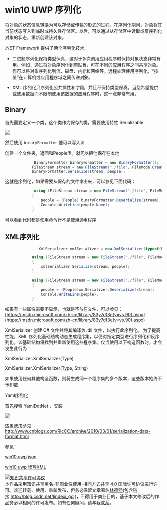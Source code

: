 # win10 UWP 序列化

将对象的状态信息转换为可以存储或传输的形式的过程。在序列化期间，对象将其当前状态写入到临时或持久性存储区。以后，可以通过从存储区中读取或反序列化对象的状态，重新创建该对象。

<!--more-->
<!-- CreateTime:2018/8/10 19:16:50 -->

<div id="toc"></div>

.NET Framework 提供了两个序列化技术：

 - 二进制序列化保持类型保真，这对于多次调用应用程序时保持对象状态非常有用。例如，通过将对象序列化到剪贴板，可在不同的应用程序之间共享对象。您可以将对象序列化到流、磁盘、内存和网络等。远程处理使用序列化，“按值”在计算机或应用程序域之间传递对象。


 - XML 序列化只序列化公共属性和字段，并且不保持类型保真。当您希望提供或使用数据而不限制使用该数据的应用程序时，这一点非常有用。

## Binary 

首先需要定义一个类，这个类作为保存的类，需要使用特性 Serializable

![](http://image.acmx.xyz/AwCCAwMAItoFADbzBgABAAQArj4BAGZDAgBo6AkA6Nk%3D%2F2017420192248.jpg)

然后使用 `binaryFormatter` 他可以写入流

创建一个文件夹，返回和People类，就可以把他保存在本地


```csharp
             BinaryFormatter binaryFormatter = new BinaryFormatter();
            FileStream stream = new FileStream("./file", FileMode.Create);
            binaryFormatter.Serialize(stream, people);
```

这就是序列化，如果需要从保存的文件拿出来，可以参见下面代码：


```csharp
             using (FileStream stream = new FileStream("./file", FileMode.Open))
            {
                people = (People) binaryFormatter.Deserialize(stream);
                Console.WriteLine(people.Name);
            }
```

可以看到代码都是使用命令行不是使用通用程序

## XML序列化

```csharp
               XmlSerializer xmlSerializer = new XmlSerializer(typeof(People));

            using (FileStream stream = new FileStream("./file", FileMode.Create))
            {
                xmlSerializer.Serialize(stream, people);
            }

            using (FileStream stream = new FileStream("./file", FileMode.Open))
            {
                people = (People)xmlSerializer.Deserialize(stream);
                Console.WriteLine(people);
            }
```


如果有一些属性需要不显示，也就是不放在文件，可以参见：[https://msdn.microsoft.com/zh-cn/library/83y7df3e(v=vs.90).aspx](https://msdn.microsoft.com/zh-cn/library/83y7df3e(v=vs.90).aspx)

XmlSerializer 创建 C# 文件并将其编译为 .dll 文件，以执行此序列化。
为了提高性能，XML 序列化基础结构动态生成程序集，以便对指定类型进行序列化和反序列化。该基础结构将找到并重新使用这些程序集。仅当使用以下构造函数时，才会发生此行为：

XmlSerializer.XmlSerializer(Type)

XmlSerializer.XmlSerializer(Type, String)

如果使用任何其他构造函数，则将生成同一个程序集的多个版本，这些版本始终不予卸载

Yaml序列化

首先搜索 YamlDotNet ，安装

![](http://image.acmx.xyz/AwCCAwMAItoFADbzBgABAAQArj4BAGZDAgBo6AkA6Nk%3D%2F201742019318.jpg)

这里使用参见 http://www.cnblogs.com/RicCC/archive/2010/03/01/serialization-data-format.html



参见：

[win10 uwp json](http://lindexi.oschina.io/lindexi//post/win10-uwp-json/)

[win10 uwp 读写XML](http://lindexi.oschina.io/lindexi//post/win10-uwp-%E8%AF%BB%E5%86%99XML/)

<a rel="license" href="http://creativecommons.org/licenses/by-nc-sa/4.0/"><img alt="知识共享许可协议" style="border-width:0" src="https://licensebuttons.net/l/by-nc-sa/4.0/88x31.png" /></a><br />本作品采用<a rel="license" href="http://creativecommons.org/licenses/by-nc-sa/4.0/">知识共享署名-非商业性使用-相同方式共享 4.0 国际许可协议</a>进行许可。欢迎转载、使用、重新发布，但务必保留文章署名[林德熙](http://blog.csdn.net/lindexi_gd)(包含链接:http://blog.csdn.net/lindexi_gd )，不得用于商业目的，基于本文修改后的作品务必以相同的许可发布。如有任何疑问，请与我[联系](mailto:lindexi_gd@163.com)。  